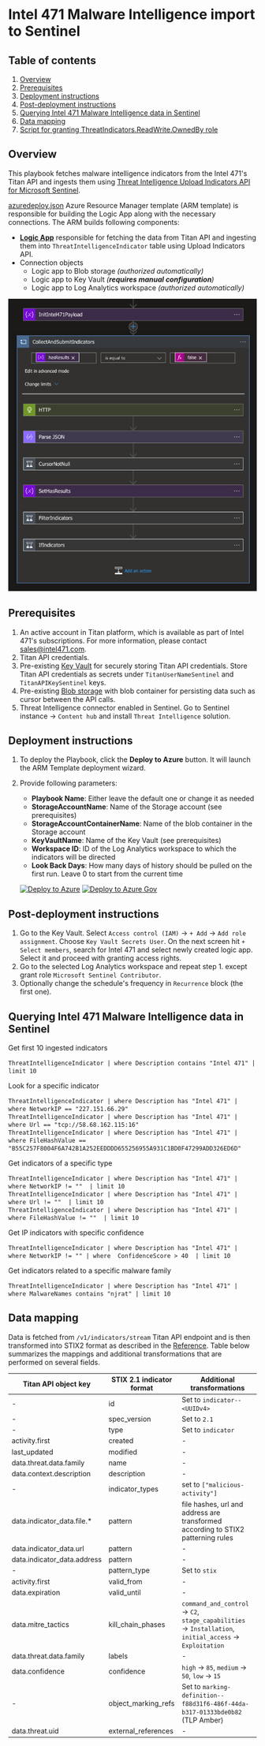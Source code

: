 # Intel 471 Malware Intelligence import to Sentinel

## Table of contents

1. [Overview](#overview)
2. [Prerequisites](#prerequisites)
3. [Deployment instructions](#deployment-instructions)
4. [Post-deployment instructions](#post-deployment-instructions)
5. [Querying Intel 471 Malware Intelligence data in Sentinel](#querying-intel-471-malware-intelligence-data-in-sentinel)
6. [Data mapping](#data-mapping)
7. [Script for granting ThreatIndicators.ReadWrite.OwnedBy role](#script-for-granting-threatindicatorsreadwriteownedby-role)

## Overview

This playbook fetches malware intelligence indicators from the Intel 471's Titan API and ingests them
using [Threat Intelligence Upload Indicators API for Microsoft Sentinel](https://learn.microsoft.com/en-us/azure/sentinel/connect-threat-intelligence-upload-api).

[azuredeploy.json](azuredeploy.json) Azure Resource Manager template (ARM template) is responsible
for building the Logic App along with the necessary connections. The ARM builds following components:

- **[Logic App](https://docs.microsoft.com/azure/sentinel/create-custom-connector#connect-with-logic-apps)** responsible for fetching the data from Titan API and ingesting them into `ThreatIntelligenceIndicator` table using Upload Indicators API.
- Connection objects
  - Logic app to Blob storage *(authorized automatically)*
  - Logic app to Key Vault *(**requires manual configuration**)*
  - Logic app to Log Analytics workspace *(authorized automatically)*

![Intel 471 Malware Intelligence Logic App](malware-intelligence-screenshot.png "Intel 471 Malware Intelligence Logic App")

## Prerequisites

1. An active account in Titan platform, which is available as part of Intel 471's subscriptions. For more information, please contact sales@intel471.com.
2. Titan API credentials.
3. Pre-existing [Key Vault](https://docs.microsoft.com/azure/key-vault/general/basic-concepts) for securely storing Titan API credentials. Store Titan API credentials as secrets under `TitanUserNameSentinel` and `TitanAPIKeySentinel` keys.
4. Pre-existing [Blob storage](https://docs.microsoft.com/azure/storage/blobs/storage-blobs-introduction) with blob container for persisting data such as cursor between the API calls.
5. Threat Intelligence connector enabled in Sentinel. Go to Sentinel instance → `Content hub` and install `Threat Intelligence` solution.


## Deployment instructions

1. To deploy the Playbook, click the **Deploy to Azure** button. It will launch the ARM Template deployment wizard.
2. Provide following parameters:
    * **Playbook Name**: Either leave the default one or change it as needed
    * **StorageAccountName**: Name of the Storage account (see prerequisites)
    * **StorageAccountContainerName**: Name of the blob container in the Storage account
    * **KeyVaultName**: Name of the Key Vault (see prerequisites)
    * **Workspace ID**: ID of the Log Analytics workspace to which the indicators will be directed
    * **Look Back Days**: How many days of history should be pulled on the first run. Leave 0 to start from the current time

    [![Deploy to Azure](https://aka.ms/deploytoazurebutton)](https://portal.azure.com/#create/Microsoft.Template/uri/https%3A%2F%2Fraw.githubusercontent.com%2FAzure%2FAzure-Sentinel%2Fmaster%2FSolutions%2FIntel471%2FPlaybooks%2FIntel471-ImportMalwareIntelligenceToSentinel%2Fazuredeploy.json)
    [![Deploy to Azure Gov](https://aka.ms/deploytoazuregovbutton)](https://portal.azure.us/#create/Microsoft.Template/uri/https%3A%2F%2Fraw.githubusercontent.com%2FAzure%2FAzure-Sentinel%2Fmaster%2FSolutions%2FIntel471%2FPlaybooks%2FIntel471-ImportMalwareIntelligenceToSentinel%2Fazuredeploy.json)

## Post-deployment instructions

1. Go to the Key Vault. Select `Access control (IAM)` → `+ Add` → `Add role assignment`. Choose `Key Vault Secrets User`. On the next screen hit `+ Select members`, search for Intel 471 and select newly created logic app. Select it and proceed with granting access rights.
2. Go to the selected Log Analytics workspace and repeat step 1. except grant role `Microsoft Sentinel Contributor`.
4. Optionally change the schedule's frequency in `Recurrence` block (the first one).

## Querying Intel 471 Malware Intelligence data in Sentinel

Get first 10 ingested indicators

```
ThreatIntelligenceIndicator | where Description contains "Intel 471" | limit 10 
```

Look for a specific indicator

```
ThreatIntelligenceIndicator | where Description has "Intel 471" | where NetworkIP == "227.151.66.29"
ThreatIntelligenceIndicator | where Description has "Intel 471" | where Url == "tcp://58.68.162.115:16"
ThreatIntelligenceIndicator | where Description has "Intel 471" | where FileHashValue == "B55C257F8004F6A742B1A252EEDDDD655256955A931C1BD0F47299ADD326ED6D"
```

Get indicators of a specific type

```
ThreatIntelligenceIndicator | where Description has "Intel 471" | where NetworkIP != ""  | limit 10
ThreatIntelligenceIndicator | where Description has "Intel 471" | where Url != ""  | limit 10
ThreatIntelligenceIndicator | where Description has "Intel 471" | where FileHashValue != ""  | limit 10
```

Get IP indicators with specific confidence

```
ThreatIntelligenceIndicator | where Description has "Intel 471" | where NetworkIP != "" | where  ConfidenceScore > 40  | limit 10
```

Get indicators related to a specific malware family

```
ThreatIntelligenceIndicator | where Description has "Intel 471" | where MalwareNames contains "njrat" | limit 10
```

## Data mapping

Data is fetched from `/v1/indicators/stream` Titan API endpoint and is then transformed into STIX2 format as described in the [Reference](https://learn.microsoft.com/en-us/azure/sentinel/upload-indicators-api).
Table below summarizes the mappings and additional transformations that are performed on several fields.

| Titan API object key        | STIX 2.1 indicator format | Additional transformations                                                                             |
|-----------------------------|------------------------------------------|--------------------------------------------------------------------------------------------------------|
| -                           | id                                       | Set to `indicator--<UUIDv4>`                                                                           |
| -                           | spec_version                             | Set to `2.1`                                                                                           |
| -                           | type                                     | Set to `indicator`                                                                                     |
| activity.first              | created                                  | -                                                                                                      |
| last_updated                | modified                                 | -                                                                                                      |
| data.threat.data.family     | name                                     | -                                                                                                      |
| data.context.description    | description                              | -                                                                                                      |
| -                           | indicator_types                          | set to `["malicious-activity"]`                                                                        |
| data.indicator_data.file.*  | pattern                                  | file hashes, url and address are transformed according to STIX2 patterning rules                       |
| data.indicator_data.url     | pattern                                  | -                                                                                                      
| data.indicator_data.address | pattern                                  | -                                                                                                      |
| -                           | pattern_type                             | Set to `stix`                                                                                          |
| activity.first              | valid_from                               | -                                                                                                      |
| data.expiration             | valid_until                              | -                                                                                                      |
| data.mitre_tactics          | kill_chain_phases                        | `command_and_control` → `C2`, `stage_capabilities` → `Installation`, `initial_access` → `Exploitation` |
| data.threat.data.family     | labels                                   | -                                                                                                      |
| data.confidence             | confidence                               | `high` → `85`, `medium` → `50`, `low` → `15`                                                           |
| -                           | object_marking_refs                      | Set to `marking-definition--f88d31f6-486f-44da-b317-01333bde0b82` (TLP Amber)                          |
| data.threat.uid             | external_references                      | -                                                                                                      |


